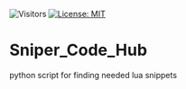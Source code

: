 ![Visitors](https://api.visitorbadge.io/api/visitors?path=https%3A%2F%2Fgithub.com%2Ftitaniummachine1%2FSniper_Code_Hub&label=Visitors&countColor=%23263759&style=plastic)
[![License: MIT](https://img.shields.io/badge/License-MIT-yellow.svg)](https://opensource.org/licenses/MIT)
# Sniper_Code_Hub
python script for finding needed lua snippets
